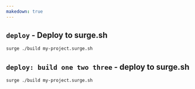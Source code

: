```yaml
---
makedown: true
---
```


## `deploy` - Deploy to surge.sh

```bash
surge ./build my-project.surge.sh
```

## `deploy: build one two three` - deploy to surge.sh

```bash
surge ./build my-project.surge.sh
```
